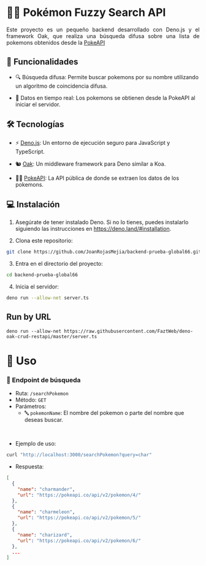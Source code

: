 # 🕵️‍♂️ Pokémon Fuzzy Search API

<p align="justify">Este proyecto es un pequeño backend desarrollado con Deno.js y el framework Oak, que realiza una búsqueda difusa sobre una lista de pokemons obtenidos desde la <a href="https://pokeapi.co/" target="_blank" >PokeAPI</a></p>


## 🚀 Funcionalidades

- 🔍 Búsqueda difusa: Permite buscar pokemons por su nombre utilizando un algoritmo de coincidencia difusa.

- 📡 Datos en tiempo real: Los pokemons se obtienen desde la PokeAPI al iniciar el servidor.

## 🛠️ Tecnologías

- ⚡ [Deno.js](https://deno.com/): Un entorno de ejecución seguro para JavaScript y TypeScript.

- 🐿️ [Oak](https://oakserver.org/): Un middleware framework para Deno similar a Koa.

- 🐱‍👤 [PokeAPI](https://pokeapi.co/): La API pública de donde se extraen los datos de los pokemons.

## 💻 Instalación

1. Asegúrate de tener instalado Deno. Si no lo tienes, puedes instalarlo siguiendo las instrucciones en https://deno.land/#installation.

2. Clona este repositorio:

```sh
git clone https://github.com/JoanRojasMejia/backend-prueba-global66.git
```

3. Entra en el directorio del proyecto:

```sh
cd backend-prueba-global66
```

4. Inicia el servidor:


```sh
deno run --allow-net server.ts
```

## Run by URL
```
deno run --allow-net https://raw.githubusercontent.com/FaztWeb/deno-oak-crud-restapi/master/server.ts
```

# 🚦 Uso

### 📡 Endpoint de búsqueda

- Ruta: `/searchPokemon`
- Método: `GET`
- Parámetros:
  - 🔤 `pokemonName`: El nombre del pokemon o parte del nombre que deseas buscar.

<br />

- Ejemplo de uso:

```bash
curl "http://localhost:3000/searchPokemon?query=char"
```
- Respuesta:

```json
[
  {
    "name": "charmander",
    "url": "https://pokeapi.co/api/v2/pokemon/4/"
  },
  {
    "name": "charmeleon",
    "url": "https://pokeapi.co/api/v2/pokemon/5/"
  },
  {
    "name": "charizard",
    "url": "https://pokeapi.co/api/v2/pokemon/6/"
  },
  ...
]

```